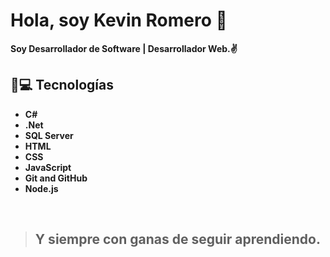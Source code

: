 
# Hola, soy Kevin Romero 👋

<b>Soy Desarrollador de Software | Desarrollador Web.✌️<b/>
<!--
**KevinSRDev/KevinSRDev** is a ✨ _special_ ✨ repository because its `README.md` (this file) appears on your GitHub profile.

Here are some ideas to get you started:

- 🔭 I’m currently working on ...
- 🌱 I’m currently learning ...
- 👯 I’m looking to collaborate on ...
- 🤔 I’m looking for help with ...
- 💬 Ask me about ...
- 📫 How to reach me: ...
- 😄 Pronouns: ...
- ⚡ Fun fact: ...
-->
  
## 👾💻 Tecnologías
+ C#
+ .Net
+ SQL Server
+ HTML
+ CSS
+ JavaScript
+ Git and GitHub
+ Node.js
<br/>

>## Y siempre con ganas de seguir aprendiendo.
